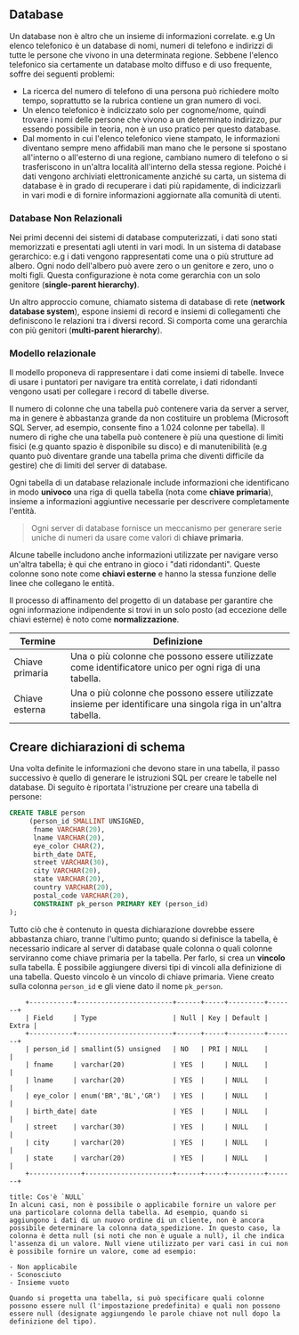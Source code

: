 ## Database
Un database non è altro che un insieme di informazioni correlate. e.g Un elenco telefonico è un database di nomi, numeri di telefono e indirizzi di tutte le persone che vivono in una determinata regione. Sebbene l'elenco telefonico sia certamente un database molto diffuso e di uso frequente, soffre dei seguenti problemi:
- La ricerca del numero di telefono di una persona può richiedere molto tempo, soprattutto se la rubrica contiene un gran numero di voci.
- Un elenco telefonico è indicizzato solo per cognome/nome, quindi trovare i nomi delle persone che vivono a un determinato indirizzo, pur essendo possibile in teoria, non è un uso pratico per questo database.
- Dal momento in cui l'elenco telefonico viene stampato, le informazioni diventano sempre meno affidabili man mano che le persone si spostano all'interno o all'esterno di una regione, cambiano numero di telefono o si trasferiscono in un'altra località all'interno della stessa regione.
Poiché i dati vengono archiviati elettronicamente anziché su carta, un sistema di database è in grado di recuperare i dati più rapidamente, di indicizzarli in vari modi e di fornire informazioni aggiornate alla comunità di utenti.
### Database Non Relazionali
Nei primi decenni dei sistemi di database computerizzati, i dati sono stati memorizzati e presentati agli utenti in vari modi. In un sistema di database gerarchico: e.g i dati vengono rappresentati come una o più strutture ad albero. Ogni nodo dell'albero può avere zero o un genitore e zero, uno o molti figli. Questa configurazione è nota come gerarchia con un solo genitore (**single-parent hierarchy)**.

Un altro approccio comune, chiamato sistema di database di rete (**network database system**), espone insiemi di record e insiemi di collegamenti che definiscono le relazioni tra i diversi record. Si comporta come una gerarchia con più genitori (**multi-parent hierarchy**).
### Modello relazionale
Il modello proponeva di rappresentare i dati come insiemi di tabelle. Invece di usare i puntatori per navigare tra entità correlate, i dati ridondanti vengono usati per collegare i record di tabelle diverse.

Il numero di colonne che una tabella può contenere varia da server a server, ma in genere è abbastanza grande da non costituire un problema (Microsoft SQL Server, ad esempio, consente fino a 1.024 colonne per tabella). Il numero di righe che una tabella può contenere è più una questione di limiti fisici (e.g quanto spazio è disponibile su disco) e di manutenibilità (e.g quanto può diventare grande una tabella prima che diventi difficile da gestire) che di limiti del server di database.

Ogni tabella di un database relazionale include informazioni che identificano in modo **univoco** una riga di quella tabella (nota come **chiave primaria**), insieme a informazioni aggiuntive necessarie per descrivere completamente l'entità.

>Ogni server di database fornisce un meccanismo per generare serie uniche di numeri da usare come valori di **chiave primaria**.

Alcune tabelle includono anche informazioni utilizzate per navigare verso un'altra tabella; è qui che entrano in gioco i "dati ridondanti". Queste colonne sono note come **chiavi esterne** e hanno la stessa funzione delle linee che collegano le entità.

Il processo di affinamento del progetto di un database per garantire che ogni informazione indipendente si trovi in un solo posto (ad eccezione delle chiavi esterne) è noto come **normalizzazione**.

| Termine         | Definizione                                                                                                    |
| --------------- | -------------------------------------------------------------------------------------------------------------- |
| Chiave primaria | Una o più colonne che possono essere utilizzate come identificatore unico per ogni riga di una tabella.        |
| Chiave esterna  | Una o più colonne che possono essere utilizzate insieme per identificare una singola riga in un'altra tabella. |

## Creare dichiarazioni di schema
Una volta definite le informazioni che devono stare in una tabella, il passo successivo è quello di generare le istruzioni SQL per creare le tabelle nel database. Di seguito è riportata l'istruzione per creare una tabella di persone:

```sql
CREATE TABLE person
     (person_id SMALLINT UNSIGNED,
      fname VARCHAR(20),
      lname VARCHAR(20),
      eye_color CHAR(2),
      birth_date DATE,
      street VARCHAR(30),
      city VARCHAR(20),
      state VARCHAR(20),
      country VARCHAR(20),
      postal_code VARCHAR(20),
      CONSTRAINT pk_person PRIMARY KEY (person_id)
);
```

Tutto ciò che è contenuto in questa dichiarazione dovrebbe essere abbastanza chiaro, tranne l'ultimo punto; quando si definisce la tabella, è necessario indicare al server di database quale colonna o quali colonne serviranno come chiave primaria per la tabella. Per farlo, si crea un **vincolo** sulla tabella. È possibile aggiungere diversi tipi di vincoli alla definizione di una tabella. Questo vincolo è un vincolo di chiave primaria. Viene creato sulla colonna `person_id` e gli viene dato il nome `pk_person`.

```mysql
	+-----------+------------------------+------+-----+---------+-------+
	| Field     | Type                   | Null | Key | Default | Extra |
	+-----------+------------------------+------+-----+---------+-------+
	| person_id | smallint(5) unsigned   | NO   | PRI | NULL    |       |
	| fname     | varchar(20)            | YES  |     | NULL    |       |
	| lname     | varchar(20)            | YES  |     | NULL    |       |
	| eye_color | enum('BR','BL','GR')   | YES  |     | NULL    |       |
	| birth_date| date                   | YES  |     | NULL    |       |
	| street    | varchar(30)            | YES  |     | NULL    |       |
	| city      | varchar(20)            | YES  |     | NULL    |       |
	| state     | varchar(20)            | YES  |     | NULL    |       |
	+-------------+----------------------+------+-----+---------+-------+
```

```ad-note
title: Cos'è `NULL`
In alcuni casi, non è possibile o applicabile fornire un valore per una particolare colonna della tabella. Ad esempio, quando si aggiungono i dati di un nuovo ordine di un cliente, non è ancora possibile determinare la colonna data_spedizione. In questo caso, la colonna è detta null (si noti che non è uguale a null), il che indica l'assenza di un valore. Null viene utilizzato per vari casi in cui non è possibile fornire un valore, come ad esempio:

- Non applicabile
- Sconosciuto
- Insieme vuoto

Quando si progetta una tabella, si può specificare quali colonne possono essere null (l'impostazione predefinita) e quali non possono essere null (designate aggiungendo le parole chiave not null dopo la definizione del tipo).
```